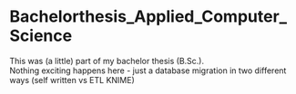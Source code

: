 # Bachelorthesis_Applied_Computer_Science

This was (a little) part of my bachelor thesis (B.Sc.).\
Nothing exciting happens here - just a database migration in two different ways (self written vs ETL KNIME)
